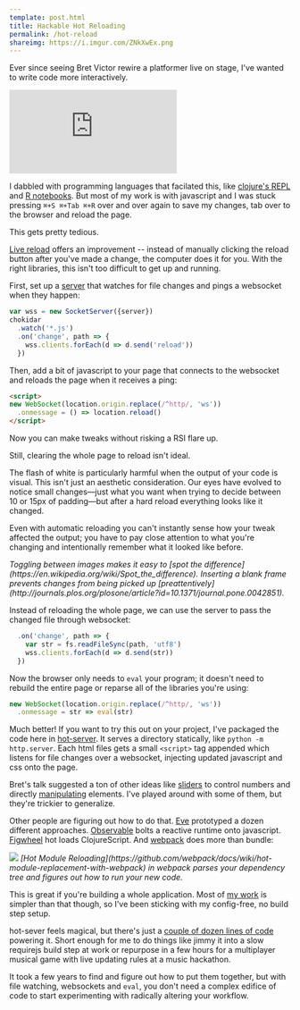```yaml
---
template: post.html
title: Hackable Hot Reloading
permalink: /hot-reload
shareimg: https://i.imgur.com/ZNkXwEx.png
---
```




Ever since seeing Bret Victor rewire a platformer live on stage, I've wanted to write code more interactively. 

<link rel="stylesheet" type="text/css" href="style.css">
<iframe src="https://player.vimeo.com/video/36579366#t=695s&autoplay=0&background=1" frameborder="0" webkitallowfullscreen mozallowfullscreen allowfullscreen></iframe>

<script src="https://code.jquery.com/jquery-3.3.1.slim.min.js" crossorigin=""></script>
<script src="//f.vimeocdn.com/js/froogaloop2.min.js"></script>
<script>
var iframeVimeo = document.querySelector("iframe")
iframeVimeo.setAttribute('height', 410/720*Math.min(innerWidth - 20, 720))
iframeVimeo.setAttribute('width', Math.min(innerWidth - 20, 720))

var player = $f($('iframe')[0])
player.addEvent('ready', () => player.api('setVolume', 0))
</script>


I dabbled with programming languages that facilated this, like [clojure's REPL](https://clojure.org/guides/repl/introduction) and [R notebooks](https://rmarkdown.rstudio.com/r_notebooks.html). But most of my work is with javascript and I was stuck pressing `⌘+S ⌘+Tab ⌘+R` over and over again to save my changes, tab over to the browser and reload the page.

<div class='editor manual'></div>

This gets pretty tedious.

[Live reload](http://livereload.com/) offers an improvement -- instead of manually clicking the reload button after you've made a change, the computer does it for you. With the right libraries, this isn't too difficult to get up and running. 

First, set up a [server](https://github.com/1wheel/hot-server/blob/master/index.js) that watches for file changes and pings a websocket when they happen:

```js
var wss = new SocketServer({server})
chokidar
  .watch('*.js')
  .on('change', path => {
    wss.clients.forEach(d => d.send('reload'))
  })
```

Then, add a bit of javascript to your page that connects to the websocket and reloads the page when it receives a ping:

```html
<script>
new WebSocket(location.origin.replace(/^http/, 'ws'))
  .onmessage = () => location.reload()
</script>
```

Now you can make tweaks without risking a RSI flare up.  

<div class='editor live'></div>

Still, clearing the whole page to reload isn't ideal. 

The flash of white is particularly harmful when the output of your code is visual. This isn't just an aesthetic consideration. Our eyes have evolved to notice small changes—just what you want when trying to decide between 10 or 15px of padding—but after a hard reload everything looks like it changed.

Even with automatic reloading you can't instantly sense how your tweak affected the output; you have to pay close attention to what you're changing and intentionally remember what it looked like before.  

<div class='spot-container'>
  <div class='spot'></div>
  <i>
    Toggling between images makes it easy to [spot the difference](https://en.wikipedia.org/wiki/Spot_the_difference). Inserting a blank frame prevents changes from being picked up [preattentively](http://journals.plos.org/plosone/article?id=10.1371/journal.pone.0042851).
  </i>
</div>

Instead of reloading the whole page, we can use the server to pass the changed file through websocket: 

```js
  .on('change', path => {
    var str = fs.readFileSync(path, 'utf8')
    wss.clients.forEach(d => d.send(str))
  })
```

Now the browser only needs to `eval` your program;  it doesn't need to rebuild the entire page or reparse all of the libraries you're using:

```js
new WebSocket(location.origin.replace(/^http/, 'ws'))
  .onmessage = str => eval(str)
```

<div class='editor hot'></div>

Much better! If you want to try this out on your project, I've packaged the code here in [hot-server](https://github.com/1wheel/hot-server). It serves a directory statically, like `python -m http.server`. Each html files gets a small `<script>` tag appended which listens for file changes over a websocket, injecting updated javascript and css onto the page.

<div style='display: none'>`</script>`</div>

Bret's talk suggested a ton of other ideas like [sliders](https://thebookofshaders.com/02/) to control numbers and directly [manipulating](http://1wheel.github.io/swoopy-drag/) elements. I've played around with some of them, but they're trickier to generalize. 

Other people are figuring out how to do that. [Eve](http://futureofcoding.org/essays/eve/) prototyped a dozen different approaches. [Observable](https://beta.observablehq.com/) bolts a reactive runtime onto javascript. [Figwheel](https://github.com/bhauman/lein-figwheel) hot loads ClojureScript. And [webpack](https://webpack.js.org/) does more than bundle:

<div class='image-container'>
  <img style='background:#fff' src='https://camo.githubusercontent.com/afdb8057414988ac33b85eb25a225181f9efb7b1/687474703a2f2f7765627061636b2e6769746875622e696f2f6173736574732f484d522e737667'></img>
  <i>[Hot Module Reloading](https://github.com/webpack/docs/wiki/hot-module-replacement-with-webpack) in webpack parses your dependency tree and figures out how to run your new code.</i>
</div>

This is great if you're building a whole application. Most of [my work](https://roadtolarissa.com/2017-chart-diary/) is simpler than that though, so I've been sticking with my config-free, no build step setup. 

hot-sever feels magical, but there's just a [couple of dozen lines of code](https://github.com/1wheel/hot-server/blob/master/index.js) powering it. Short enough for me to do things like jimmy it into a slow requirejs build step at work or repurpose in a few hours for a multiplayer musical game with live updating rules at a music hackathon. 

It took a few years to find and figure out how to put them together, but with file watching, websockets and `eval`, you don't need a complex edifice of code to start experimenting with radically altering your workflow.


<!-- [multiplayer musical game](https://www.pscp.tv/w/1LyGBRMwmpkGN?t=16m15s) -->
<link href="https://fonts.googleapis.com/css?family=Roboto+Mono" rel="stylesheet">

<script src="https://cdnjs.cloudflare.com/ajax/libs/codemirror/5.32.0/codemirror.min.js"></script>
<script src="https://cdnjs.cloudflare.com/ajax/libs/codemirror/5.32.0/mode/javascript/javascript.js"></script>
<link rel="stylesheet" href="https://cdnjs.cloudflare.com/ajax/libs/codemirror/5.32.0/codemirror.min.css" />

<script src='../worlds-group-2017/d3_.js'></script>
<script src='../worlds-group-2017/swoopy-drag.js'></script>
<script src='visible-timer.js'></script>
<script src='script.js'></script>
